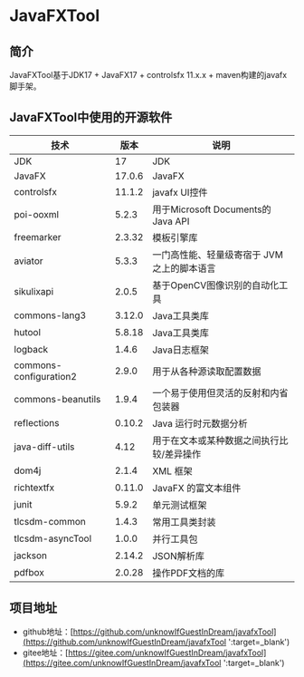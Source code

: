 # JavaFXTool

## 简介
JavaFXTool基于JDK17 + JavaFX17 + controlsfx 11.x.x + maven构建的javafx脚手架。

## JavaFXTool中使用的开源软件

技术 | 版本 | 说明
----|----|----
JDK | 17 | JDK
JavaFX | 17.0.6 | JavaFX
controlsfx | 11.1.2 | javafx UI控件
poi-ooxml | 5.2.3 | 用于Microsoft Documents的Java API
freemarker | 2.3.32 | 模板引擎库
aviator | 5.3.3 | 一门高性能、轻量级寄宿于 JVM之上的脚本语言
sikulixapi | 2.0.5 | 基于OpenCV图像识别的自动化工具
commons-lang3 | 3.12.0 | Java工具类库
hutool | 5.8.18 | Java工具类库
logback | 1.4.6 | Java日志框架
commons-configuration2 | 2.9.0 | 用于从各种源读取配置数据
commons-beanutils | 1.9.4 | 一个易于使用但灵活的反射和内省包装器
reflections | 0.10.2 | Java 运行时元数据分析
java-diff-utils | 4.12 | 用于在文本或某种数据之间执行比较/差异操作
dom4j | 2.1.4 | XML 框架
richtextfx | 0.11.0 | JavaFX 的富文本组件
junit | 5.9.2 | 单元测试框架
tlcsdm-common | 1.4.3 | 常用工具类封装
tlcsdm-asyncTool | 1.0.0 | 并行工具包
jackson | 2.14.2 | JSON解析库
pdfbox | 2.0.28 | 操作PDF文档的库

## 项目地址
- github地址：[https://github.com/unknowIfGuestInDream/javafxTool](https://github.com/unknowIfGuestInDream/javafxTool ':target=_blank')
- gitee地址：[https://gitee.com/unknowIfGuestInDream/javafxTool](https://gitee.com/unknowIfGuestInDream/javafxTool ':target=_blank')
